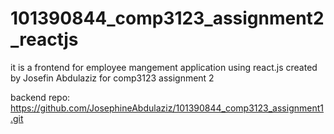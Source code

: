 # 101390844_comp3123_assignment2_reactjs
it is a frontend for employee mangement application using react.js 
created by Josefin Abdulaziz for comp3123 assignment 2

backend repo: https://github.com/JosephineAbdulaziz/101390844_comp3123_assignment1.git

